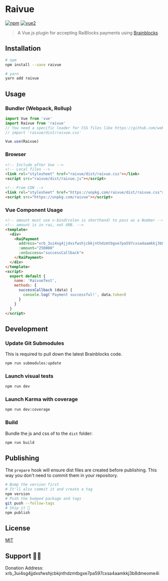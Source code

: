 # Raivue

[![npm](https://img.shields.io/npm/v/raivue.svg)](https://www.npmjs.com/package/raivue) [![vue2](https://img.shields.io/badge/vue-2.x-brightgreen.svg)](https://vuejs.org/)

> A Vue.js plugin for accepting RaiBlocks payments using [Brainblocks](https://brainblocks.io/)

## Installation

```bash
# npm
npm install --save raivue

# yarn
yarn add raivue
```

## Usage

### Bundler (Webpack, Rollup)

```js
import Vue from 'vue'
import Raivue from 'raivue'
// You need a specific loader for CSS files like https://github.com/webpack/css-loader
// import 'raivue/dist/raivue.css'

Vue.use(Raivue)
```

### Browser

```html
<!-- Include after Vue -->
<!-- Local files -->
<link rel="stylesheet" href="raivue/dist/raivue.css"></link>
<script src="raivue/dist/raivue.js"></script>

<!-- From CDN -->
<link rel="stylesheet" href="https://unpkg.com/raivue/dist/raivue.css"></link>
<script src="https://unpkg.com/raivue"></script>
```

### Vue Component Usage
```html
<!-- amount must use v-bind(colon is shorthand) to pass as a Number -->
<!-- amount is in rai, not XRB. -->
<template>
  <div>
    <RaiPayment
      address="xrb_3ui4sg4jjdxsfwshjcbkjnthdzmtbgxe7pa597cxsa4aamkkj3b8dmeome4i"
      :amount="250000"
      :onSuccess="successCallback">
    </RaiPayment>
  </div>
</template>
<script>
  export default {
    name: 'RaivueTest',
    methods: {
      successCallback (data) {
        console.log('Payment successful!', data.token)
      }
    }
  }
</script>
```

## Development

### Update Git Submodules
This is required to pull down the latest Brainblocks code.
```bash
npm run submodules:update
```

### Launch visual tests

```bash
npm run dev
```

### Launch Karma with coverage

```bash
npm run dev:coverage
```

### Build

Bundle the js and css of to the `dist` folder:

```bash
npm run build
```


## Publishing

The `prepare` hook will ensure dist files are created before publishing. This
way you don't need to commit them in your repository.

```bash
# Bump the version first
# It'll also commit it and create a tag
npm version
# Push the bumped package and tags
git push --follow-tags
# Ship it 🚀
npm publish
```

## License

[MIT](http://opensource.org/licenses/MIT)


## Support 💙💚
Donation Address: xrb_3ui4sg4jjdxsfwshjcbkjnthdzmtbgxe7pa597cxsa4aamkkj3b8dmeome4i